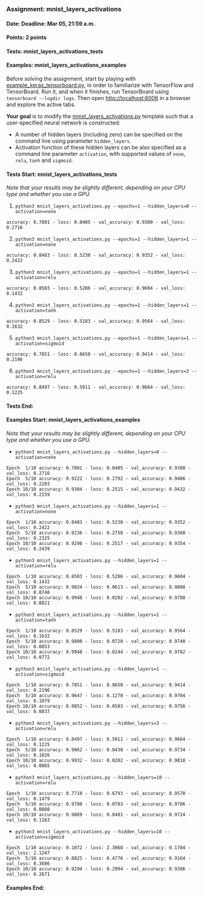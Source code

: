 ### Assignment: mnist_layers_activations
#### Date: Deadline: Mar 05, 21:59 a.m.
#### Points: 2 points
#### Tests: mnist_layers_activations_tests
#### Examples: mnist_layers_activations_examples

Before solving the assignment, start by playing with
[example_keras_tensorboard.py](https://github.com/ufal/npfl138/tree/master/labs/01/example_keras_tensorboard.py),
in order to familiarize with TensorFlow and TensorBoard.
Run it, and when it finishes, run TensorBoard using `tensorboard --logdir logs`.
Then open <http://localhost:6006> in a browser and explore the active tabs.

**Your goal** is to modify the
[mnist_layers_activations.py](https://github.com/ufal/npfl138/tree/master/labs/01/mnist_layers_activations.py)
template such that a user-specified neural network is constructed:
- A number of hidden layers (including zero) can be specified on the command line
  using parameter `hidden_layers`.
- Activation function of these hidden layers can be also specified as a command
  line parameter `activation`, with supported values of `none`, `relu`, `tanh`
  and `sigmoid`.

#### Tests Start: mnist_layers_activations_tests
_Note that your results may be slightly different, depending on your CPU type and whether you use a GPU._

1. `python3 mnist_layers_activations.py --epochs=1 --hidden_layers=0 --activation=none`
```
accuracy: 0.7801 - loss: 0.8405 - val_accuracy: 0.9300 - val_loss: 0.2716
```

2. `python3 mnist_layers_activations.py --epochs=1 --hidden_layers=1 --activation=none`
```
accuracy: 0.8483 - loss: 0.5230 - val_accuracy: 0.9352 - val_loss: 0.2422
```

3. `python3 mnist_layers_activations.py --epochs=1 --hidden_layers=1 --activation=relu`
```
accuracy: 0.8503 - loss: 0.5286 - val_accuracy: 0.9604 - val_loss: 0.1432
```

4. `python3 mnist_layers_activations.py --epochs=1 --hidden_layers=1 --activation=tanh`
```
accuracy: 0.8529 - loss: 0.5183 - val_accuracy: 0.9564 - val_loss: 0.1632
```

5. `python3 mnist_layers_activations.py --epochs=1 --hidden_layers=1 --activation=sigmoid`
```
accuracy: 0.7851 - loss: 0.8650 - val_accuracy: 0.9414 - val_loss: 0.2196
```

6. `python3 mnist_layers_activations.py --epochs=1 --hidden_layers=3 --activation=relu`
```
accuracy: 0.8497 - loss: 0.5011 - val_accuracy: 0.9664 - val_loss: 0.1225
```
#### Tests End:
#### Examples Start: mnist_layers_activations_examples
_Note that your results may be slightly different, depending on your CPU type and whether you use a GPU._

- `python3 mnist_layers_activations.py --hidden_layers=0 --activation=none`
```
Epoch  1/10 accuracy: 0.7801 - loss: 0.8405 - val_accuracy: 0.9300 - val_loss: 0.2716
Epoch  5/10 accuracy: 0.9222 - loss: 0.2792 - val_accuracy: 0.9406 - val_loss: 0.2203
Epoch 10/10 accuracy: 0.9304 - loss: 0.2515 - val_accuracy: 0.9432 - val_loss: 0.2159
```

- `python3 mnist_layers_activations.py --hidden_layers=1 --activation=none`
```
Epoch  1/10 accuracy: 0.8483 - loss: 0.5230 - val_accuracy: 0.9352 - val_loss: 0.2422
Epoch  5/10 accuracy: 0.9236 - loss: 0.2758 - val_accuracy: 0.9360 - val_loss: 0.2325
Epoch 10/10 accuracy: 0.9298 - loss: 0.2517 - val_accuracy: 0.9354 - val_loss: 0.2439
```

- `python3 mnist_layers_activations.py --hidden_layers=1 --activation=relu`
```
Epoch  1/10 accuracy: 0.8503 - loss: 0.5286 - val_accuracy: 0.9604 - val_loss: 0.1432
Epoch  5/10 accuracy: 0.9824 - loss: 0.0613 - val_accuracy: 0.9808 - val_loss: 0.0740
Epoch 10/10 accuracy: 0.9948 - loss: 0.0202 - val_accuracy: 0.9788 - val_loss: 0.0821
```

- `python3 mnist_layers_activations.py --hidden_layers=1 --activation=tanh`
```
Epoch  1/10 accuracy: 0.8529 - loss: 0.5183 - val_accuracy: 0.9564 - val_loss: 0.1632
Epoch  5/10 accuracy: 0.9800 - loss: 0.0728 - val_accuracy: 0.9740 - val_loss: 0.0853
Epoch 10/10 accuracy: 0.9948 - loss: 0.0244 - val_accuracy: 0.9782 - val_loss: 0.0772
```

- `python3 mnist_layers_activations.py --hidden_layers=1 --activation=sigmoid`
```
Epoch  1/10 accuracy: 0.7851 - loss: 0.8650 - val_accuracy: 0.9414 - val_loss: 0.2196
Epoch  5/10 accuracy: 0.9647 - loss: 0.1270 - val_accuracy: 0.9704 - val_loss: 0.1079
Epoch 10/10 accuracy: 0.9852 - loss: 0.0583 - val_accuracy: 0.9756 - val_loss: 0.0837
```

- `python3 mnist_layers_activations.py --hidden_layers=3 --activation=relu`
```
Epoch  1/10 accuracy: 0.8497 - loss: 0.5011 - val_accuracy: 0.9664 - val_loss: 0.1225
Epoch  5/10 accuracy: 0.9862 - loss: 0.0438 - val_accuracy: 0.9734 - val_loss: 0.1026
Epoch 10/10 accuracy: 0.9932 - loss: 0.0202 - val_accuracy: 0.9818 - val_loss: 0.0865
```

- `python3 mnist_layers_activations.py --hidden_layers=10 --activation=relu`
```
Epoch  1/10 accuracy: 0.7710 - loss: 0.6793 - val_accuracy: 0.9570 - val_loss: 0.1479
Epoch  5/10 accuracy: 0.9780 - loss: 0.0783 - val_accuracy: 0.9786 - val_loss: 0.0808
Epoch 10/10 accuracy: 0.9869 - loss: 0.0481 - val_accuracy: 0.9724 - val_loss: 0.1163
```

- `python3 mnist_layers_activations.py --hidden_layers=10 --activation=sigmoid`
```
Epoch  1/10 accuracy: 0.1072 - loss: 2.3068 - val_accuracy: 0.1784 - val_loss: 2.1247
Epoch  5/10 accuracy: 0.8825 - loss: 0.4776 - val_accuracy: 0.9164 - val_loss: 0.3686
Epoch 10/10 accuracy: 0.9294 - loss: 0.2994 - val_accuracy: 0.9386 - val_loss: 0.2671
```
#### Examples End:
